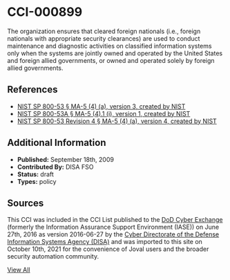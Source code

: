 # CCI-000899

The organization ensures that cleared foreign nationals (i.e., foreign nationals with appropriate security clearances) are used to conduct maintenance and diagnostic activities on classified information systems only when the systems are jointly owned and operated by the United States and foreign allied governments, or owned and operated solely by foreign allied governments.

## References ##

* [NIST SP 800-53 § MA-5 (4) (a), version 3, created by NIST](http://csrc.nist.gov/publications/PubsSPs.html)
* [NIST SP 800-53A § MA-5 (4).1 (i), version 1, created by NIST](http://csrc.nist.gov/publications/PubsSPs.html)
* [NIST SP 800-53 Revision 4 § MA-5 (4) (a), version 4, created by NIST](http://csrc.nist.gov/publications/PubsSPs.html)


## Additional Information ##

* **Published:** September 18th, 2009
* **Contributed By:** DISA FSO
* **Status:** draft
* **Types:** policy

## Sources ##

This CCI was included in the CCI List published to the [DoD Cyber Exchange](https://public.cyber.mil/stigs/cci/)
(formerly the Information Assurance Support Environment (IASE)) on June 27th, 2016 as version
2016-06-27 by the [Cyber Directorate of the Defense Information Systems Agency (DISA)](https://public.cyber.mil/about-cyber/)
and was imported to this site on October 10th, 2021 for the convenience of Joval users and the broader
security automation community.

[View All](../README.md)
